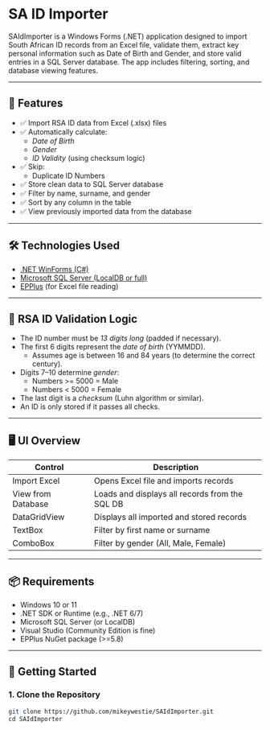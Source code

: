 # SA ID Importer

SAIdImporter is a Windows Forms (.NET) application designed to import South African ID records from an Excel file, validate them, extract key personal information such as Date of Birth and Gender, and store valid entries in a SQL Server database. The app includes filtering, sorting, and database viewing features.

---

## 🧩 Features

- ✅ Import RSA ID data from Excel (.xlsx) files
- ✅ Automatically calculate:
  - *Date of Birth*
  - *Gender*
  - *ID Validity* (using checksum logic)
- ✅ Skip:
  - Duplicate ID Numbers
- ✅ Store clean data to SQL Server database
- ✅ Filter by name, surname, and gender
- ✅ Sort by any column in the table
- ✅ View previously imported data from the database

---

## 🛠 Technologies Used

- [.NET WinForms (C#)](https://learn.microsoft.com/en-us/dotnet/desktop/winforms/)
- [Microsoft SQL Server (LocalDB or full)](https://docs.microsoft.com/en-us/sql/database-engine/configure-windows/sql-server-express-localdb)
- [EPPlus](https://github.com/EPPlusSoftware/EPPlus) (for Excel file reading)

---

## 🧪 RSA ID Validation Logic

- The ID number must be *13 digits long* (padded if necessary).
- The first 6 digits represent the *date of birth* (YYMMDD).
  - Assumes age is between 16 and 84 years (to determine the correct century).
- Digits 7–10 determine *gender*:
  - Numbers >= 5000 = Male
  - Numbers < 5000 = Female
- The last digit is a *checksum* (Luhn algorithm or similar).
- An ID is only stored if it passes all checks.

---

## 🖥 UI Overview

| Control             | Description                                         |
|---------------------|-----------------------------------------------------|
| Import Excel      | Opens Excel file and imports records                |
| View from Database| Loads and displays all records from the SQL DB      |
| DataGridView      | Displays all imported and stored records            |
| TextBox           | Filter by first name or surname                     |
| ComboBox          | Filter by gender (All, Male, Female)          |

---

## 📦 Requirements

- Windows 10 or 11
- .NET SDK or Runtime (e.g., .NET 6/7)
- Microsoft SQL Server (or LocalDB)
- Visual Studio (Community Edition is fine)
- EPPlus NuGet package (>=5.8)

---

## 🚀 Getting Started

### 1. Clone the Repository

```bash
git clone https://github.com/mikeywestie/SAIdImporter.git
cd SAIdImporter
